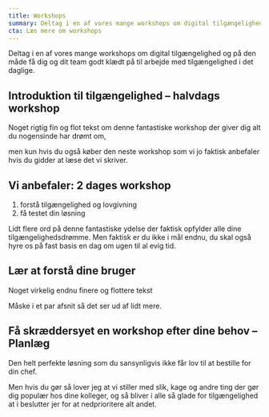 ```yaml
---
title: Workshops
summary: Deltag i en af vores mange workshops om digital tilgængelighed og på den måde få dig og dit team godt klædt på til arbejde med tilgængelighed i det daglige. 
cta: Læs mere om workshops
---
```

Deltag i en af vores mange workshops om digital tilgængelighed og på den måde få dig og dit team godt klædt på til arbejde med tilgængelighed i det daglige. 

## Introduktion til tilgængelighed – halvdags workshop 
Noget rigtig fin og flot tekst om denne fantastiske workshop der giver dig alt du nogensinde har drømt om, 

men kun hvis du også køber den neste workshop som vi jo faktisk anbefaler hvis du gidder at læse det vi skriver.

## Vi anbefaler: 2 dages workshop
1) forstå tilgængelighed og lovgivning 
2) få testet din løsning 

Lidt flere ord på denne fantastiske ydelse der faktisk opfylder alle dine tilgængelighedsdrømme. Men faktisk er du ikke i mål endnu, du skal også hyre os på fast basis en dag om ugen til al evig tid.

## Lær at forstå dine bruger 
Noget virkelig endnu finere og flottere tekst

Måske i et par afsnit så det ser ud af lidt mere.

## Få skræddersyet en workshop efter dine behov – Planlæg 
Den helt perfekte løsning som du sansynligvis ikke får lov til at bestille for din chef.

Men hvis du gør så lover jeg at vi stiller med slik, kage og andre ting der gør dig populær hos dine  kolleger, og så bliver i alle så glade for tilgængelighed at i beslutter jer for at nedprioritere alt andet.